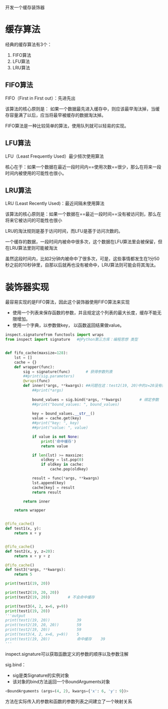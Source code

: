 开发一个缓存装饰器



# 缓存算法

经典的缓存算法有3个：

1. FIFO算法
2. LFU算法
3. LRU算法



## FIFO算法

FIFO（First in First out）：先进先出

该算法的核心原则是： 如果一个数据最先进入缓存中，则应该最早淘汰掉，当缓存容量满了以后，应当将最早被缓存的数据淘汰掉。

FIFO算法是一种比较简单的算法，使用队列就可以轻易的实现。



## LFU算法

LFU（Least Frequently Used）最少频次使用算法

核心在于：如果一个数据在最近一段时间内==使用次数==很少，那么在将来一段时间内被使用的可能性也很小。





## LRU算法

LRU (Least Recently Used)：最近间隔未使用算法

该算法的核心原则是：如果一个数据在==最近一段时间==没有被访问到，那么在将来它被访问的可能性也很小



LRU的淘汰规则是基于访问时间，而LFU是基于访问次数的。

一个缓存的数据，一段时间内被命中很多次，这个数据在LFU算法里会被保留，但在LRU算法里则可能被淘汰

虽然这段时间内，比如2分钟内被命中了很多次，可是，这些事情都发生在1分50秒之前的10秒钟里，自那以后就再也没有被命中，LRU算法则可能会将其淘汰。







# 装饰器实现

最容易实现的是FIFO算法，因此这个装饰器使用FIFO算法来实现

- 使用一个列表来保存函数的参数，并且规定这个列表的最大长度，缓存不能无限增加。
- 使用一个字典，以参数做key， 以函数返回结果做value。

```python
inspect.signaturefrom functools import wraps
from inspect import signature	#@Python第三方库：编程思想 类型


def fifo_cache(maxsize=128):
    lst = []
    cache = {}
    def wrapper(func):
        sig = signature(func)       # 获得参数列表
        ##print(sig.parameters)
        @wraps(func)
        def inner(*args, **kwargs):	##问题在这：test2(19, 20)中的z=20没有传递进去
            ##print(*args)
            
            bound_values = sig.bind(*args, **kwargs)        # 绑定参数
            ##print("bound_values: ", bound_values)
            
            key = bound_values.__str__()
            value = cache.get(key)
            ##print("key: ", key)
            ##print("value: ", value)

            if value is not None:
                print('命中缓存')
                return value

            if len(lst) >= maxsize:
                oldkey = lst.pop(0)
                if oldkey in cache:
                    cache.pop(oldkey)

            result = func(*args, **kwargs)
            lst.append(key)
            cache[key] = result
            return result

        return inner

    return wrapper


@fifo_cache()
def test1(x, y):
    return x + y


@fifo_cache()
def test2(x, y, z=20):
    return x + y + z

@fifo_cache()
def test3(*args, **kwargs):
    return 5

print(test1(19, 20))	

print(test2(19, 20, 20))
print(test2(19, 20))        # 不会命中缓存

print(test3(4, 2, x=6, y=9))
print(test1(19, 20))
'''output
print(test1(19, 20))	 		39
print(test2(19, 20, 20))  		59
print(test2(19, 20)) 			59
print(test3(4, 2, x=6, y=9))	5
print(test1(19, 20))			命中缓存	39
'''
```



inspect.signature可以获取函数定义的参数的顺序以及参数注解

sig.bind：

- sig是类Signature的实例对象
- 该对象的bind方法返回一个BoundArguments对象

```python
<BoundArguments (args=(4, 2), kwargs={'x': 6, 'y': 9})>
```

方法在实际传入的参数和函数的参数列表之间建立了一个映射关系